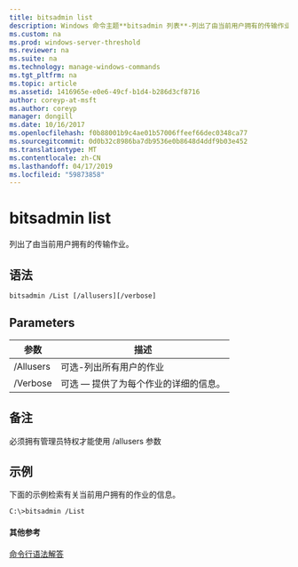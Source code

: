 ```yaml
---
title: bitsadmin list
description: Windows 命令主题**bitsadmin 列表**-列出了由当前用户拥有的传输作业。
ms.custom: na
ms.prod: windows-server-threshold
ms.reviewer: na
ms.suite: na
ms.technology: manage-windows-commands
ms.tgt_pltfrm: na
ms.topic: article
ms.assetid: 1416965e-e0e6-49cf-b1d4-b286d3cf8716
author: coreyp-at-msft
ms.author: coreyp
manager: dongill
ms.date: 10/16/2017
ms.openlocfilehash: f0b88001b9c4ae01b57006ffeef66dec0348ca77
ms.sourcegitcommit: 0d0b32c8986ba7db9536e0b8648d4ddf9b03e452
ms.translationtype: MT
ms.contentlocale: zh-CN
ms.lasthandoff: 04/17/2019
ms.locfileid: "59873858"
---
```

# <a name="bitsadmin-list"></a>bitsadmin list



列出了由当前用户拥有的传输作业。

## <a name="syntax"></a>语法

```
bitsadmin /List [/allusers][/verbose]
```

## <a name="parameters"></a>Parameters

|参数|描述|
|---------|-----------|
|/Allusers|可选-列出所有用户的作业|
|/Verbose|可选 — 提供了为每个作业的详细的信息。|

## <a name="remarks"></a>备注

必须拥有管理员特权才能使用 /allusers 参数

## <a name="BKMK_examples"></a>示例

下面的示例检索有关当前用户拥有的作业的信息。
```
C:\>bitsadmin /List 
```

#### <a name="additional-references"></a>其他参考

[命令行语法解答](command-line-syntax-key.md)